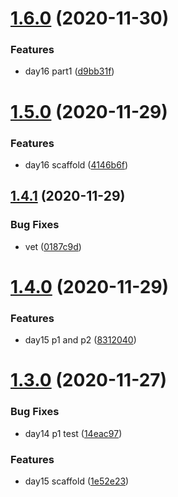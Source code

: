 # [1.6.0](https://github.com/dds/aoc2019/compare/v1.5.0...v1.6.0) (2020-11-30)


### Features

* day16 part1 ([d9bb31f](https://github.com/dds/aoc2019/commit/d9bb31f5e544bef9acf7d65a0114521fa99c26e8))



# [1.5.0](https://github.com/dds/aoc2019/compare/v1.4.1...v1.5.0) (2020-11-29)


### Features

* day16 scaffold ([4146b6f](https://github.com/dds/aoc2019/commit/4146b6ff0c7f062b4208cbc79516bd1893549f70))



## [1.4.1](https://github.com/dds/aoc2019/compare/v1.4.0...v1.4.1) (2020-11-29)


### Bug Fixes

* vet ([0187c9d](https://github.com/dds/aoc2019/commit/0187c9d63b261c4d91e56a355bc7a02dde24db6e))



# [1.4.0](https://github.com/dds/aoc2019/compare/v1.3.0...v1.4.0) (2020-11-29)


### Features

* day15 p1 and p2 ([8312040](https://github.com/dds/aoc2019/commit/831204072b35ba5a9511360416877f9a3568bf94))



# [1.3.0](https://github.com/dds/aoc2019/compare/v1.2.0...v1.3.0) (2020-11-27)


### Bug Fixes

* day14 p1 test ([14eac97](https://github.com/dds/aoc2019/commit/14eac975aa68dde46a27d16ee37e1fe63577c969))


### Features

* day15 scaffold ([1e52e23](https://github.com/dds/aoc2019/commit/1e52e230728752c6891b1180a27cdaee4b50dc60))



